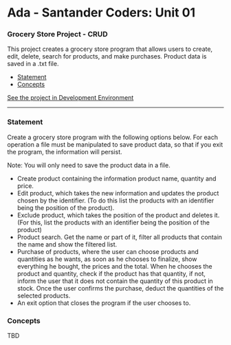 # Ada - Santander Coders: Unit 01

### Grocery Store Project - CRUD

This project creates a grocery store program that allows users to create, edit, delete, search for products, and make
purchases. Product data is saved in a .txt file.

- [Statement](#statement)
- [Concepts](#concepts)

[See the project in Development Environment](https://github.dev/arthurbicego/ada01)

---

### Statement

Create a grocery store program with the following options below. For each operation a file must be manipulated to save
product data, so that if you exit the program, the information will persist.

Note: You will only need to save the product data in a file.

- Create product containing the information product name, quantity and price.
- Edit product, which takes the new information and updates the product chosen by the identifier. (To do this list the
  products with an identifier being the position of the product).
- Exclude product, which takes the position of the product and deletes it. (For this, list the products with an
  identifier being the position of the product)
- Product search. Get the name or part of it, filter all products that contain the name and show the filtered list.
- Purchase of products, where the user can choose products and quantities as he wants, as soon as he chooses to
  finalize, show everything he bought, the prices and the total. When he chooses the product and quantity, check if the
  product has that quantity, if not, inform the user that it does not contain the quantity of this product in stock.
  Once the user confirms the purchase, deduct the quantities of the selected products.
- An exit option that closes the program if the user chooses to.

### Concepts

TBD
